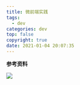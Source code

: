 ```yaml
---
title: 微前端实践
tags:
  - dev
categories: dev
top: false
copyright: true
date: 2021-01-04 20:07:35
---
```


<!--more-->

**参考资料**
[]()

![](http://static.zhyjor.com/wexin.png)